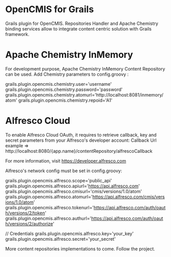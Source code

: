 OpenCMIS for Grails
===================

Grails plugin for OpenCMIS.
Repositories Handler and Apache Chemistry binding services allow
to integrate content centric solution with Grails framework.
 
# Apache Chemistry InMemory

For development purpose, Apache Chemistry InMemory Content Repository can be used.
Add Chemistry parameters to config.groovy :

grails.plugin.opencmis.chemistry.user='username'
grails.plugin.opencmis.chemistry.password='password'
grails.plugin.opencmis.chemistry.atomurl='http://localhost:8081/inmemory/atom'
grails.plugin.opencmis.chemistry.repoid='A1'

# Alfresco Cloud

To enable Alfresco Cloud OAuth, it requires to retrieve callback, key and secret parameters from your Alfresco's developer account:
Callback Url example => http://localhost:8080/{app.name}/contentRepository/alfrescoCallback
	
For more information, visit https://developer.alfresco.com

Alfresco's network config must be set in config.groovy:

grails.plugin.opencmis.alfresco.scope='public_api'
grails.plugin.opencmis.alfresco.apiurl='https://api.alfresco.com'
grails.plugin.opencmis.alfresco.cmisurl='cmis/versions/1.0/atom'
grails.plugin.opencmis.alfresco.atomurl='https://api.alfresco.com/cmis/versions/1.0/atom'
grails.plugin.opencmis.alfresco.tokenurl='https://api.alfresco.com/auth/oauth/versions/2/token'
grails.plugin.opencmis.alfresco.authurl='https://api.alfresco.com/auth/oauth/versions/2/authorize'

// Credentials
grails.plugin.opencmis.alfresco.key='your_key' 
grails.plugin.opencmis.alfresco.secret='your_secret'


More content repositories implementations to come. Follow the project.


